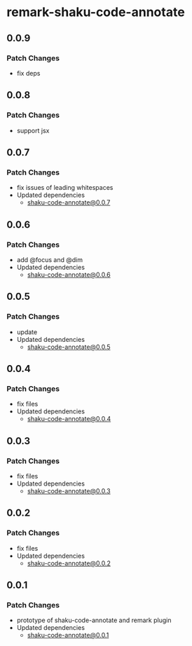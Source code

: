 # remark-shaku-code-annotate

## 0.0.9

### Patch Changes

- fix deps

## 0.0.8

### Patch Changes

- support jsx

## 0.0.7

### Patch Changes

- fix issues of leading whitespaces
- Updated dependencies
  - shaku-code-annotate@0.0.7

## 0.0.6

### Patch Changes

- add @focus and @dim
- Updated dependencies
  - shaku-code-annotate@0.0.6

## 0.0.5

### Patch Changes

- update
- Updated dependencies
  - shaku-code-annotate@0.0.5

## 0.0.4

### Patch Changes

- fix files
- Updated dependencies
  - shaku-code-annotate@0.0.4

## 0.0.3

### Patch Changes

- fix files
- Updated dependencies
  - shaku-code-annotate@0.0.3

## 0.0.2

### Patch Changes

- fix files
- Updated dependencies
  - shaku-code-annotate@0.0.2

## 0.0.1

### Patch Changes

- prototype of shaku-code-annotate and remark plugin
- Updated dependencies
  - shaku-code-annotate@0.0.1
